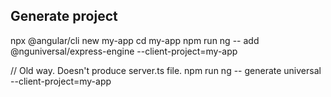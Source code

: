 ## Generate project
npx @angular/cli new my-app
<answer questions>
cd my-app
npm run ng -- add @nguniversal/express-engine --client-project=my-app

// Old way. Doesn't produce server.ts file.
npm run ng -- generate universal --client-project=my-app

